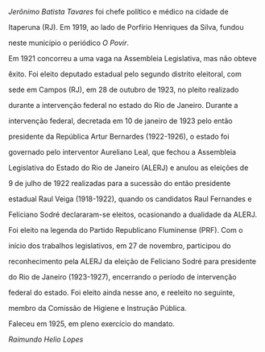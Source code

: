 

*Jerônimo Batista Tavares* foi chefe político e médico na cidade de

Itaperuna (RJ). Em 1919, ao lado de Porfírio Henriques da Silva, fundou

neste município o periódico *O Povir*.



Em 1921 concorreu a uma vaga na Assembleia Legislativa, mas não obteve

êxito. Foi eleito deputado estadual pelo segundo distrito eleitoral, com

sede em Campos (RJ), em 28 de outubro de 1923, no pleito realizado

durante a intervenção federal no estado do Rio de Janeiro. Durante a

intervenção federal, decretada em 10 de janeiro de 1923 pelo então

presidente da República Artur Bernardes (1922-1926), o estado foi

governado pelo interventor Aureliano Leal, que fechou a Assembleia

Legislativa do Estado do Rio de Janeiro (ALERJ) e anulou as eleições de

9 de julho de 1922 realizadas para a sucessão do então presidente

estadual Raul Veiga (1918-1922), quando os candidatos Raul Fernandes e

Feliciano Sodré declararam-se eleitos, ocasionando a dualidade da ALERJ.



Foi eleito na legenda do Partido Republicano Fluminense (PRF). Com o

início dos trabalhos legislativos, em 27 de novembro, participou do

reconhecimento pela ALERJ da eleição de Feliciano Sodré para presidente

do Rio de Janeiro (1923-1927), encerrando o período de intervenção

federal do estado. Foi eleito ainda nesse ano, e reeleito no seguinte,

membro da Comissão de Higiene e Instrução Pública.



Faleceu em 1925, em pleno exercício do mandato.



*Raimundo Helio Lopes*



